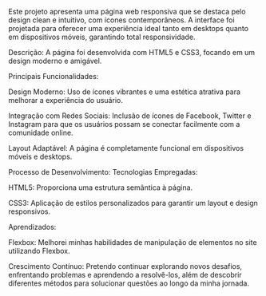 Este projeto apresenta uma página web responsiva que se destaca pelo design clean e intuitivo, com ícones contemporâneos. A interface foi projetada para oferecer uma experiência ideal tanto em desktops quanto em dispositivos móveis, garantindo total responsividade.

Descrição: A página foi desenvolvida com HTML5 e CSS3, focando em um design moderno e amigável.

Principais Funcionalidades:

Design Moderno: Uso de ícones vibrantes e uma estética atrativa para melhorar a experiência do usuário.

Integração com Redes Sociais: Inclusão de ícones de Facebook, Twitter e Instagram para que os usuários possam se conectar facilmente com a comunidade online.

Layout Adaptável: A página é completamente funcional em dispositivos móveis e desktops.

Processo de Desenvolvimento: Tecnologias Empregadas:

HTML5: Proporciona uma estrutura semântica à página.

CSS3: Aplicação de estilos personalizados para garantir um layout e design responsivos.

Aprendizados:

Flexbox: Melhorei minhas habilidades de manipulação de elementos no site utilizando Flexbox.

Crescimento Contínuo: Pretendo continuar explorando novos desafios, enfrentando problemas e aprendendo a resolvê-los, além de descobrir diferentes métodos para solucionar questões ao longo da minha jornada.
